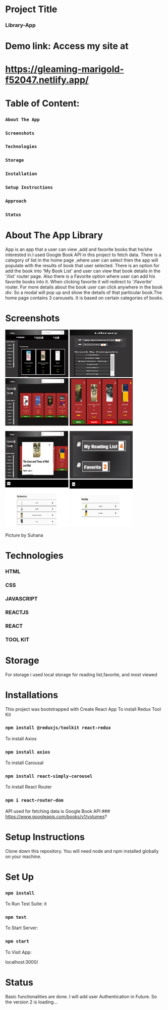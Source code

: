 # Project Title 
### Library-App

# Demo link: Access my site at 
# https://gleaming-marigold-f52047.netlify.app/

# Table of Content: 
### `About The App` 
### `Screenshots` 
### `Technologies` 
### `Storage`
### `Installation`
### `Setup Instructions` 
### `Approach` 
### `Status` 


# About The App Library
App is an app that a user can view ,add and favorite books that he/she interested in.I used Google Book API in this project to fetch data. There is a category of list in the home page ,where user can select then the app will populate with the results of book that user selected. There is an option for add the book into 'My Book List' and user can view that book details in the '/list' router page. Also there is a Favorite option where user can add his favorite books into it. When clicking favorite it will redirect to '/favorite' router. For more details about the book user can click anywhere in the book div. So a modal will pop up and show the details of that particular book.The home page contains 3 carousels. It is based on certain categories of books.

# Screenshots 
<p>
<img src='./screenshot-library/library-newhome.png' width='200px' height='150px'>
<img src='./screenshot-library/libraryPanel.png' width='200px' height='150px'>
<img src='./screenshot-library/library-search.png' width='200px' height='150px'>
<img src='./screenshot-library/libraryAddFavorite.png' width='200px' height='150px'>
</p>

<p>

<img src='./screenshot-library/libraryDetails.png' width='200px' height='150px'>
<img src='./screenshot-library/library-localstoragesave.png' width='200px' height='150px'>
<img src='./screenshot-library/library-booklist.png' width='200px' height='150px'>
<img src='./screenshot-library/library-favorite.png' width='200px' height='150px'>
</p>

Picture by Suhana

# Technologies 
### HTML 
### CSS 
### JAVASCRIPT 
### REACTJS 
### REACT 
### TOOL KIT

# Storage
For storage i used local storage for reading list,favorite, and most viewed

# Installations 
This project was bootstrapped with Create React App 
To install Redux Tool Kit 
### `npm install @reduxjs/toolkit react-redux` 
To install Axios 
### `npm install axios` 
To install Carousal 
### `npm install react-simply-carousel`
To install React Router 
### `npm i react-router-dom`

API used for fetching data is Google Book API ### https://www.googleapis.com/books/v1/volumes?
# Setup Instructions

Clone down this repository. You will need node and npm installed globally on your machine.

# Set Up

### `npm install`

To Run Test Suite:
it 
### `npm test`

To Start Server:

### `npm start`

To Visit App:

localhost:3000/ 

# Status 
Basic functionalities are done. I will add user Authentication in Future. So the version 2 is loading...